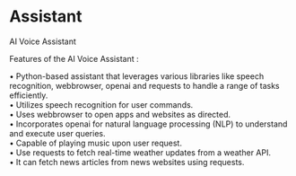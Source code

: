 # Assistant
AI Voice Assistant

Features of the AI Voice Assistant : 

• Python-based assistant that leverages various libraries like speech recognition, webbrowser, openai and requests to handle a range of tasks efficiently. <br />
• Utilizes speech recognition for user commands. <br />
• Uses webbrowser to open apps and websites as directed. <br />
• Incorporates openai for natural language processing (NLP) to understand and execute user queries. <br />
• Capable of playing music upon user request. <br />
• Use requests to fetch real-time weather updates from a weather API. <br />
• It can fetch news articles from news websites using requests. <br />
